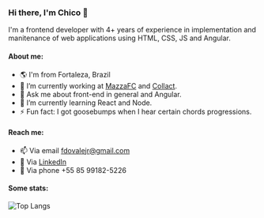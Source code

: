 ### Hi there, I'm Chico 👋
I'm a frontend developer with 4+ years of experience in implementation and manitenance of web applications using HTML, CSS, JS and Angular.

#### About me:

- :earth_americas: I'm from Fortaleza, Brazil
- 🔭 I’m currently working at [MazzaFC](https://mazzafc.tech/) and [Collact](https://www.collact.com.br/).
- 💬 Ask me about front-end in general and Angular.
- 🌱 I’m currently learning React and Node.
- ⚡ Fun fact: I got goosebumps when I hear certain chords progressions.

#### Reach me:

- 📫 Via email [fdovalejr@gmail.com](mailto:fdovalejr@gmail.com)
- :page_with_curl: Via [LinkedIn](https://www.linkedin.com/in/franciscovale/)
- :iphone: Via phone +55 85 99182-5226

#### Some stats:
![Top Langs](https://github-readme-stats.vercel.app/api/top-langs/?username=chicojunior&theme=tokyonight)


<!--
**chicojunior/chicojunior** is a ✨ _special_ ✨ repository because its `README.md` (this file) appears on your GitHub profile.
-->
